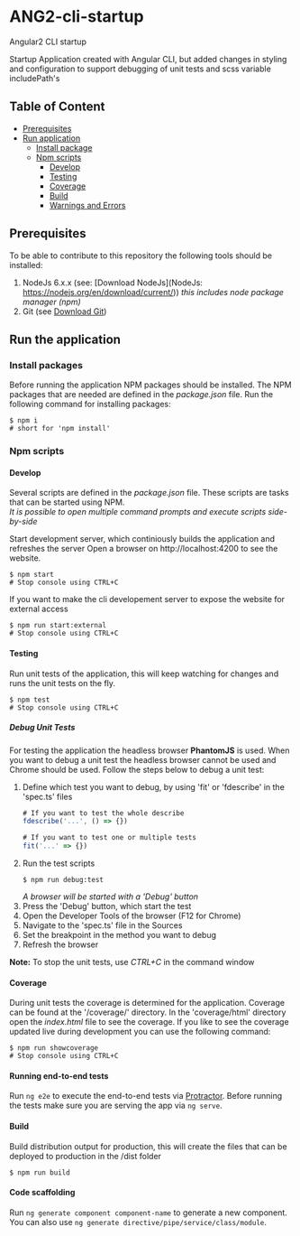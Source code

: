 # ANG2-cli-startup
Angular2 CLI startup

Startup Application created with Angular CLI, but added changes in styling and configuration
to support debugging of unit tests and scss variable includePath's

## Table of Content

- [Prerequisites](#prerequisites)
- [Run application](#run-the-application)
    - [Install package](#install-packages)
    - [Npm scripts](#npm-scripts)
        - [Develop](#develop)
        - [Testing](#testing)
        - [Coverage](#coverage)
        - [Build](#build)
        - [Warnings and Errors](#warning-and-errors)

## Prerequisites

To be able to contribute to this repository the following tools should be installed:

1. NodeJs 6.x.x (see: [Download NodeJs](NodeJs: https://nodejs.org/en/download/current/))
    *this includes node package manager (npm)*
2. Git (see [Download Git](https://git-scm.com/))

## Run the application

### Install packages

Before running the application NPM packages should be installed. The NPM
packages that are needed are defined in the *package.json* file.
Run the following command for installing packages:
```
$ npm i
# short for 'npm install'
```

### Npm scripts

#### Develop

Several scripts are defined in the *package.json* file. These scripts are tasks
that can be started using NPM.  
*It is possible to open multiple command prompts and execute scripts side-by-side*

Start development server, which continiously builds the application and refreshes the server
Open a browser on http://localhost:4200 to see the website.
```
$ npm start
# Stop console using CTRL+C
```

If you want to make the cli developement server to expose the website for external access
```
$ npm run start:external
# Stop console using CTRL+C
```

#### Testing

Run unit tests of the application, this will keep watching for changes and
runs the unit tests on the fly.
```
$ npm test
# Stop console using CTRL+C
```

##### Debug Unit Tests

For testing the application the headless browser **PhantomJS** is used.
When you want to debug a unit test the headless browser cannot be used and
Chrome should be used. Follow the steps below to debug a unit test:

1. Define which test you want to debug, by using 'fit' or 'fdescribe' in the 'spec.ts' files
    ```javascript
    # If you want to test the whole describe
    fdescribe('...', () => {})

    # If you want to test one or multiple tests
    fit('...' => {})
    ```
2. Run the test scripts
    ```
    $ npm run debug:test
    ```
    *A browser will be started with a 'Debug' button*
4. Press the 'Debug' button, which start the test
5. Open the Developer Tools of the browser (F12 for Chrome)
6. Navigate to the 'spec.ts' file in the Sources
7. Set the breakpoint in the method you want to debug
8. Refresh the browser

**Note:** To stop the unit tests, use *CTRL+C* in the command window

#### Coverage

During unit tests the coverage is determined for the application. Coverage can be found
at the '/coverage/' directory. In the 'coverage/html' directory open the *index.html* file
to see the coverage. If you like to see the coverage updated live during development you can
use the following command:
```
$ npm run showcoverage
# Stop console using CTRL+C
```

#### Running end-to-end tests

Run `ng e2e` to execute the end-to-end tests via [Protractor](http://www.protractortest.org/).
Before running the tests make sure you are serving the app via `ng serve`.


#### Build

Build distribution output for production, this will create the files that can be
deployed to production in the /dist folder
```
$ npm run build
```

#### Code scaffolding

Run `ng generate component component-name` to generate a new component. You can also use `ng generate directive/pipe/service/class/module`.
